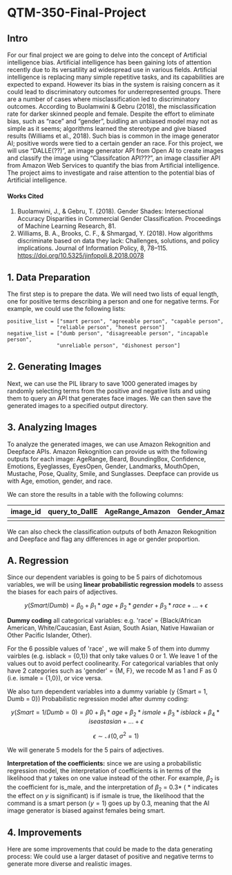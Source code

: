 # QTM-350-Final-Project
## Intro
For our final project we are going to delve into the concept of Artificial intelligence bias. Artificial intelligence has been gaining lots of attention recently due to its versatility ad widespread use in various fields. Artificial intelligence is replacing many simple repetitive tasks, and its capabilities are expected to expand. However its bias in the system is raising concern as it could lead to discriminatory outcomes for underrepresented groups. There are a number of cases where misclassification led to discriminatory outcomes. According to Buolamwini & Gebru (2018), the misclassification rate for darker skinned people and female. Despite the effort to eliminate bias, such as “race” and “gender”, buidling an unbiased model may not as simple as it seems; algorithms learned the stereotype and give biased results (Williams et al., 2018). Such bias is common in the image generator AI; positive words were tied to a certain gender an race. For this project, we will use “DALLE(??)”, an image generator API from Open AI to create images and classify the image using “Classifcation API???”, an image classifier API from Amazon Web Services to quantify the bias from Artificial intelligence. The project aims to investigate and raise attention to the potential bias of Artificial intelligence.



#### Works Cited
1. Buolamwini, J., & Gebru, T. (2018). Gender Shades: Intersectional Accuracy Disparities in Commercial Gender Classification. Proceedings of 
Machine Learning Research, 81.<br>
2. Williams, B. A., Brooks, C. F., & Shmargad, Y. (2018). How algorithms discriminate based on data they lack: Challenges, solutions, and policy implications. Journal of Information Policy, 8, 78–115. https://doi.org/10.5325/jinfopoli.8.2018.0078 

## 1. Data Preparation
The first step is to prepare the data. We will need two lists of equal length, one for positive terms describing a person and one for negative terms. For example, we could use the following lists:

```
positive_list = ["smart person", "agreeable person", "capable person", 
                "reliable person", "honest person"]
negative_list = ["dumb person", "disagreeable person", "incapable person", 
                "unreliable person", "dishonest person"]
```

## 2. Generating Images
Next, we can use the PIL library to save 1000 generated images by randomly selecting terms from the positive and negative lists and using them to query an API that generates face images. We can then save the generated images to a specified output directory.

## 3. Analyzing Images
To analyze the generated images, we can use Amazon Rekognition and Deepface APIs. Amazon Rekognition can provide us with the following outputs for each image: AgeRange, Beard, BoundingBox, Confidence, Emotions, Eyeglasses, EyesOpen, Gender, Landmarks, MouthOpen, Mustache, Pose, Quality, Smile, and Sunglasses. Deepface can provide us with Age, emotion, gender, and race.

We can store the results in a table with the following columns:

| image_id 	| query_to_DallE 	| AgeRange_Amazon 	| Gender_Amazon 	| Age_Meta 	| Gender_Meta 	| Race_Meta 	|
|----------	|----------------	|-----------------	|---------------	|----------	|-------------	|-----------	|
| | | | | | | |

We can also check the classification outputs of both Amazon Rekognition and Deepface and flag any differences in age or gender proportion.

## A. Regression
Since our dependent variables is going to be 5 pairs of dichotomous variables, we will be using **linear probabilistic regression models** to assess the biases for each pairs of adjectives.

$$ y(Smart/Dumb) = \beta_0 + \beta_1* age + \beta_2 * gender + \beta_3 * race +...+ \epsilon $$

**Dummy coding** all categorical variables: e.g. 'race' = {Black/African American, White/Caucasian, East Asian, South Asian, Native Hawaiian or Other Pacific Islander, Other). 

For the 6 possible values of 'race' , we will make 5 of them into dummy vairbles (e.g. isblack = {0,1}) that only take values 0 or 1. We leave 1 of the values out to avoid perfect coolinearity. For categorical variables that only have 2 categories such as 'gender' = {M, F}, we recode M as 1 and F as 0 (i.e. ismale = {1,0}), or vice versa. 

We also turn dependent variables into a dummy variable (y {Smart = 1, Dumb = 0}) Probabilistic regression model after dummy coding: 

$$ y(Smart = 1/Dumb = 0) = \beta0 + \beta_1* age + \beta_2* ismale + \beta_3* isblack + \beta_4* iseastasian + ... + \epsilon $$

$$ \epsilon \sim \mathcal{N}(0, \sigma^2 = 1)$$

We will generate 5 models for the 5 pairs of adjectives.


**Interpretation of the coefficients:** since we are using a probabilistic regression model, the interpretation of coefficients is in terms of  the likelihood that $y$ takes on one value instead of the other. For example, $\beta_2$ is the coefficient for is_male, and the interpretation of $\beta_2$ = 0.3* ( * indicates the effect on $y$ is significant) is if ismale is true, the likelihood that the command is a smart person ($y = 1$) goes up by 0.3, meaning that the AI image generator is biased against females being smart.


## 4. Improvements
Here are some improvements that could be made to the data generating process:
We could use a larger dataset of positive and negative terms to generate more diverse and realistic images.
